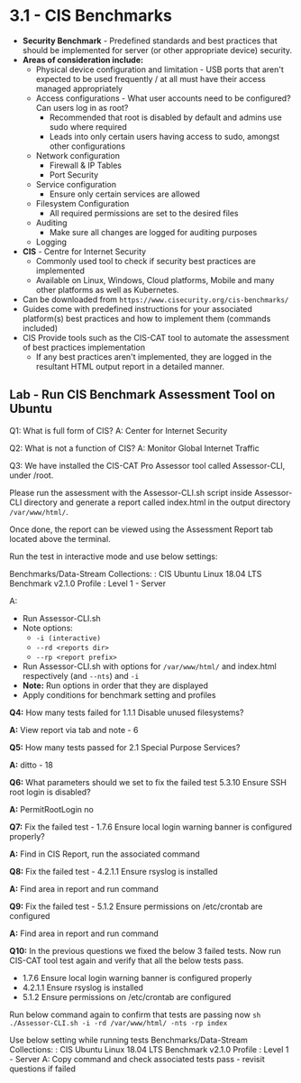 # 3.1 - CIS Benchmarks

- **Security Benchmark** - Predefined standards and best practices that should be
implemented for server (or other appropriate device) security.
- **Areas of consideration include:**
  - Physical device configuration and limitation - USB ports that aren't expected to be used frequently / at all must have their access managed appropriately
  - Access configurations - What user accounts need to be configured? Can users log in as root?
    - Recommended that root is disabled by default and admins use sudo where required
    - Leads into only certain users having access to sudo, amongst other configurations
  - Network configuration
    - Firewall & IP Tables
    - Port Security
  - Service configuration
    - Ensure only certain services are allowed
  - Filesystem Configuration
    - All required permissions are set to the desired files
  - Auditing
    - Make sure all changes are logged for auditing purposes
  - Logging
- **CIS** - Centre for Internet Security
  - Commonly used tool to check if security best practices are implemented
  - Available on Linux, Windows, Cloud platforms, Mobile and many other platforms as well as Kubernetes.
- Can be downloaded from `https://www.cisecurity.org/cis-benchmarks/`
- Guides come with predefined instructions for your associated platform(s) best practices and how to implement them (commands included)
- CIS Provide tools such as the CIS-CAT tool to automate the assessment of best
practices implementation
  - If any best practices aren't implemented, they are logged in the resultant HTML output report in a detailed manner.

## Lab - Run CIS Benchmark Assessment Tool on Ubuntu

Q1: What is full form of CIS?
A: Center for Internet Security

Q2: What is not a function of CIS?
A: Monitor Global Internet Traffic

Q3: We have installed the CIS-CAT Pro Assessor tool called Assessor-CLI, under /root.

Please run the assessment with the Assessor-CLI.sh script inside Assessor-CLI directory and generate a report called index.html in the output directory `/var/www/html/`.

Once done, the report can be viewed using the Assessment Report tab located above the terminal.

Run the test in interactive mode and use below settings:

Benchmarks/Data-Stream Collections: : CIS Ubuntu Linux 18.04 LTS Benchmark
v2.1.0
Profile : Level 1 - Server

A:

- Run Assessor-CLI.sh
- Note options:
  - `-i (interactive)`
  - `--rd <reports dir>`
  - `--rp <report prefix>`
- Run Assessor-CLI.sh with options for `/var/www/html/` and
index.html respectively (and `--nts`) and `-i`
- **Note:** Run options in order that they are displayed
- Apply conditions for benchmark setting and profiles

**Q4:** How many tests failed for 1.1.1 Disable unused filesystems?

**A:** View report via tab and note - 6

**Q5:** How many tests passed for 2.1 Special Purpose Services?

**A:** ditto - 18

**Q6:** What parameters should we set to fix the failed test 5.3.10 Ensure SSH
root login is disabled?

**A:** PermitRootLogin no

**Q7:** Fix the failed test - 1.7.6 Ensure local login warning banner is
configured properly?

**A:** Find in CIS Report, run the associated command

**Q8:** Fix the failed test - 4.2.1.1 Ensure rsyslog is installed

**A:** Find area in report and run command

**Q9:** Fix the failed test - 5.1.2 Ensure permissions on /etc/crontab
are configured

**A:** Find area in report and run command

**Q10:** In the previous questions we fixed the below 3 failed tests. Now run
CIS-CAT tool test again and verify that all the below tests pass.

- 1.7.6 Ensure local login warning banner is configured properly
- 4.2.1.1 Ensure rsyslog is installed
- 5.1.2 Ensure permissions on /etc/crontab are configured

Run below command again to confirm that tests are passing now
`sh ./Assessor-CLI.sh -i -rd /var/www/html/ -nts -rp index`

Use below setting while running tests
Benchmarks/Data-Stream Collections: : CIS Ubuntu Linux 18.04 LTS
Benchmark v2.1.0
Profile : Level 1 - Server
A: Copy command and check associated tests pass - revisit questions
if failed
